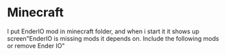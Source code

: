 # Minecraft
I put EnderIO mod in minecraft folder, and when i start it it shows up screen"EnderIO is missing mods it depends on. Include the following mods or remove Ender IO"
